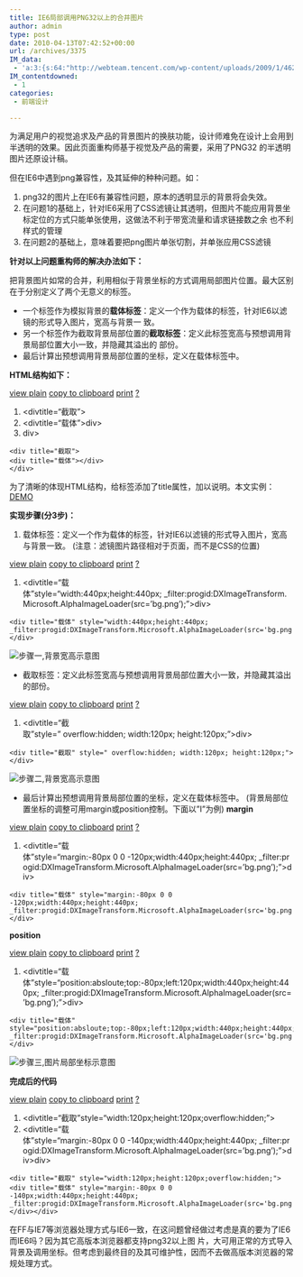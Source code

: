 ```yaml
---
title: IE6局部调用PNG32以上的合并图片
author: admin
type: post
date: 2010-04-13T07:42:52+00:00
url: /archives/3375
IM_data:
 - 'a:3:{s:64:"http://webteam.tencent.com/wp-content/uploads/2009/1/462_001.jpg";s:67:"http://blog.haohtml.com/wp-content/uploads/2011/03/2cd9_462_001.jpg";s:64:"http://webteam.tencent.com/wp-content/uploads/2009/1/462_002.jpg";s:67:"http://blog.haohtml.com/wp-content/uploads/2011/03/7d34_462_002.jpg";s:64:"http://webteam.tencent.com/wp-content/uploads/2009/1/462_003.jpg";s:67:"http://blog.haohtml.com/wp-content/uploads/2011/03/5ab3_462_003.jpg";}'
IM_contentdowned:
 - 1
categories:
 - 前端设计

---
```

为满足用户的视觉追求及产品的背景图片的换肤功能，设计师难免在设计上会用到半透明的效果。因此页面重构师基于视觉及产品的需要，采用了PNG32 的半透明图片还原设计稿。

但在IE6中遇到png兼容性，及其延伸的种种问题。如：

 1. png32的图片上在IE6有兼容性问题，原本的透明显示的背景将会失效。
 2. 在问题1的基础上，针对IE6采用了CSS滤镜让其透明，但图片不能应用背景坐标定位的方式只能单张使用，这做法不利于带宽流量和请求链接数之余 也不利样式的管理
 3. 在问题2的基础上，意味着要把png图片单张切割，并单张应用CSS滤镜

**针对以上问题重构师的解决办法如下：**

把背景图片如常的合并，利用相似于背景坐标的方式调用局部图片位置。最大区别在于分别定义了两个无意义的标签。

 * 一个标签作为模拟背景的**载体标签**：定义一个作为载体的标签，针对IE6以滤镜的形式导入图片，宽高与背景一 致。
 * 另一个标签作为截取背景局部位置的**截取标签**：定义此标签宽高与预想调用背景局部位置大小一致，并隐藏其溢出的 部份。
 * 最后计算出预想调用背景局部位置的坐标，定义在载体标签中。

**HTML结构如下：**

[view plain](http://isd.tencent.com/?p=462#) [copy to clipboard](http://isd.tencent.com/?p=462#) [print](http://isd.tencent.com/?p=462#) [?](http://isd.tencent.com/?p=462#)

1. <divtitle=“截取”>
2. <divtitle=“载体”>div>
3. div>

```
<div title="截取">
<div title="载体"></div>
</div>
```

为了清晰的体现HTML结构，给标签添加了title属性，加以说明。本文实例：[DEMO](http://webteam.tencent.com/wp-content/uploads/2009/1/demo_462_001.html)

**实现步骤(分3步)：**

 1. 载体标签：定义一个作为载体的标签，针对IE6以滤镜的形式导入图片，宽高与背景一致。
 (注意：滤镜图片路径相对于页面，而不是CSS的位置)

[view plain](http://isd.tencent.com/?p=462#) [copy to clipboard](http://isd.tencent.com/?p=462#) [print](http://isd.tencent.com/?p=462#) [?](http://isd.tencent.com/?p=462#)

1. <divtitle=“载体”style=“width:440px;height:440px; _filter:progid:DXImageTransform.Microsoft.AlphaImageLoader(src=’bg.png’);”>div>

```
<div title="载体" style="width:440px;height:440px; _filter:progid:DXImageTransform.Microsoft.AlphaImageLoader(src='bg.png');"></div>
```

![步骤一,背景宽高示意图](http://webteam.tencent.com/wp-content/uploads/2009/1/462_001.jpg)

 * 截取标签：定义此标签宽高与预想调用背景局部位置大小一致，并隐藏其溢出的部份。

[view plain](http://isd.tencent.com/?p=462#) [copy to clipboard](http://isd.tencent.com/?p=462#) [print](http://isd.tencent.com/?p=462#) [?](http://isd.tencent.com/?p=462#)

1. <divtitle=“截取”style=” overflow:hidden; width:120px; height:120px;”>div>

```
<div title="截取" style=" overflow:hidden; width:120px; height:120px;"></div>
```

![步骤二,背景宽高示意图](http://webteam.tencent.com/wp-content/uploads/2009/1/462_002.jpg)

 * 最后计算出预想调用背景局部位置的坐标，定义在载体标签中。
 (背景局部位置坐标的调整可用margin或position控制。下面以”I”为例) **margin**

[view plain](http://isd.tencent.com/?p=462#) [copy to clipboard](http://isd.tencent.com/?p=462#) [print](http://isd.tencent.com/?p=462#) [?](http://isd.tencent.com/?p=462#)

1. <divtitle=“载体”style=“margin:-80px 0 0 -120px;width:440px;height:440px; _filter:progid:DXImageTransform.Microsoft.AlphaImageLoader(src=’bg.png’);”>div>

```
<div title="载体" style="margin:-80px 0 0 -120px;width:440px;height:440px; _filter:progid:DXImageTransform.Microsoft.AlphaImageLoader(src='bg.png');"></div>
```

 **position**

[view plain](http://isd.tencent.com/?p=462#) [copy to clipboard](http://isd.tencent.com/?p=462#) [print](http://isd.tencent.com/?p=462#) [?](http://isd.tencent.com/?p=462#)

1. <divtitle=“载体”style=“position:absloute;top:-80px;left:120px;width:440px;height:440px; _filter:progid:DXImageTransform.Microsoft.AlphaImageLoader(src=’bg.png’);”>div>

```
<div title="载体" style="position:absloute;top:-80px;left:120px;width:440px;height:440px; _filter:progid:DXImageTransform.Microsoft.AlphaImageLoader(src='bg.png');"></div>
```

![步骤三,图片局部坐标示意图](http://webteam.tencent.com/wp-content/uploads/2009/1/462_003.jpg)

 **完成后的代码**



[view plain](http://isd.tencent.com/?p=462#) [copy to clipboard](http://isd.tencent.com/?p=462#) [print](http://isd.tencent.com/?p=462#) [?](http://isd.tencent.com/?p=462#)

1. <divtitle=“截取”style=“width:120px;height:120px;overflow:hidden;”>
2. <divtitle=“载体”style=“margin:-80px 0 0 -140px;width:440px;height:440px; _filter:progid:DXImageTransform.Microsoft.AlphaImageLoader(src=’bg.png’);”>div>div>

```
<div title="截取" style="width:120px;height:120px;overflow:hidden;">
<div title="载体" style="margin:-80px 0 0 -140px;width:440px;height:440px; _filter:progid:DXImageTransform.Microsoft.AlphaImageLoader(src='bg.png');"></div></div>
```


 在FF与IE7等浏览器处理方式与IE6一致，在这问题曾经做过考虑是真的要为了IE6而IE6吗？因为其它高版本浏览器都支持png32以上图 片，大可用正常的方式导入背景及调用坐标。但考虑到最终目的及其可维护性，因而不去做高版本浏览器的常规处理方式。